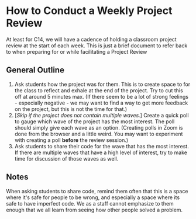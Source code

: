 # How to Conduct a Weekly Project Review

At least for C14, we will have a cadence of holding a classroom project review at the start of each week.
This is just a brief document to refer back to when preparing for or while facilitating a Project Review

## General Outline

1. Ask students how the project was for them. This is to create space to for the class to reflect and exhale at the end of the project. Try to cut this off at around 5 minutes max. (If there seem to be a lot of strong feelings - especially negative - we may want to find a way to get more feedback on the project, but this is not the time for that.)
1. [_Skip if the project does not contain multiple waves._] Create a quick poll to gauge which wave of the project has the most interest. The poll should simply give each wave as an option. (Creating polls in Zoom is done from the browser and a little weird. You may want to experiment with creating a poll **before** the review session.)
1. Ask students to share their code for the wave that has the most interest. If there are multiple waves that have a high level of interest, try to make time for discussion of those waves as well.

## Notes
When asking students to share code, remind them often that this is a space where it's safe for people to be wrong, and especially a space where its safe to have imperfect code. We as a staff cannot emphasize to them enough that we all learn from seeing how other people solved a problem.